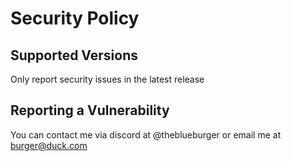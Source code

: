 # Security Policy

## Supported Versions

Only report security issues in the latest release
## Reporting a Vulnerability

You can contact me via discord at @theblueburger or email me at burger@duck.com
